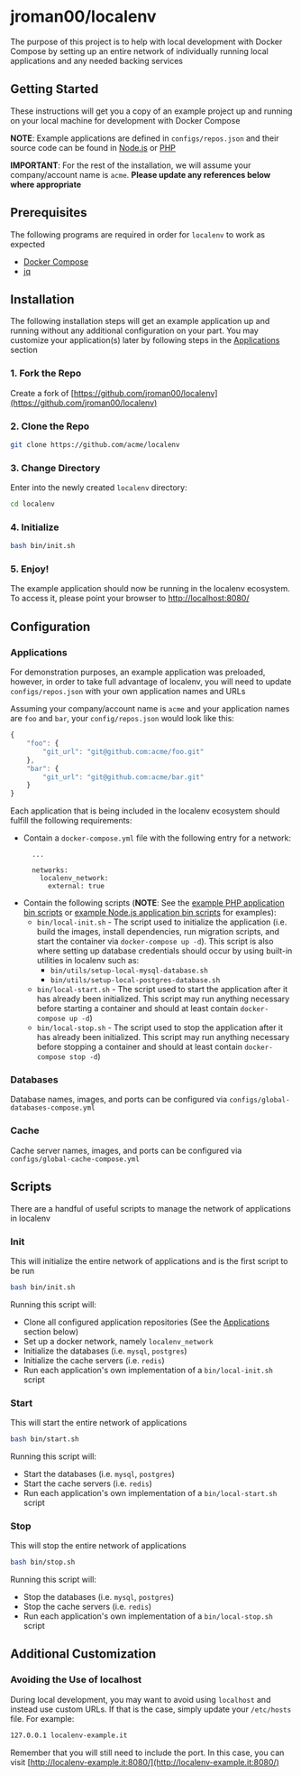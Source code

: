 # jroman00/localenv

The purpose of this project is to help with local development with Docker Compose by setting up an entire network of individually running local applications and any needed backing services

## Getting Started

These instructions will get you a copy of an example project up and running on your local machine for development with Docker Compose

**NOTE**: Example applications are defined in `configs/repos.json` and their source code can be found in [Node.js](https://github.com/jroman00/localenv-example-node) or [PHP](https://github.com/jroman00/localenv-example-php)

**IMPORTANT**: For the rest of the installation, we will assume your company/account name is `acme`. **Please update any references below where appropriate**

## Prerequisites

The following programs are required in order for `localenv` to work as expected

  - [Docker Compose](https://docs.docker.com/compose/install/)
  - [jq](https://stedolan.github.io/jq/)

## Installation

The following installation steps will get an example application up and running without any additional configuration on your part. You may customize your application(s) later by following steps in the [Applications](#applications) section

### 1. Fork the Repo

Create a fork of [https://github.com/jroman00/localenv](https://github.com/jroman00/localenv)

### 2. Clone the Repo

```bash
git clone https://github.com/acme/localenv
```

### 3. Change Directory

Enter into the newly created `localenv` directory:

```bash
cd localenv
```

### 4. Initialize

```bash
bash bin/init.sh
```

### 5. Enjoy!

The example application should now be running in the localenv ecosystem. To access it, please point your browser to [http://localhost:8080/](http://localhost:8080/)

## Configuration

### Applications

For demonstration purposes, an example application was preloaded, however, in order to take full advantage of localenv, you will need to update `configs/repos.json` with your own application names and URLs

Assuming your company/account name is `acme` and your application names are `foo` and `bar`, your `config/repos.json` would look like this:

```javascript
{
    "foo": {
        "git_url": "git@github.com:acme/foo.git"
    },
    "bar": {
        "git_url": "git@github.com:acme/bar.git"
    }
}
```

Each application that is being included in the localenv ecosystem should fulfill the following requirements:

- Contain a `docker-compose.yml` file with the following entry for a network:
    ```
      ...

      networks:
        localenv_network:
          external: true
    ```
- Contain the following scripts (**NOTE**: See the [example PHP application bin scripts](https://github.com/jroman00/localenv-example-php/tree/master/bin) or [example Node.js application bin scripts](https://github.com/jroman00/localenv-example-node/tree/master/bin) for examples):
  - `bin/local-init.sh` - The script used to initialize the application (i.e. build the images, install dependencies, run migration scripts, and start the container via `docker-compose up -d`). This script is also where setting up database credentials should occur by using built-in utilities in localenv such as:
    - `bin/utils/setup-local-mysql-database.sh`
    - `bin/utils/setup-local-postgres-database.sh`
  - `bin/local-start.sh` - The script used to start the application after it has already been initialized. This script may run anything necessary before starting a container and should at least contain `docker-compose up -d`)
  - `bin/local-stop.sh` - The script used to stop the application after it has already been initialized. This script may run anything necessary before stopping a container and should at least contain `docker-compose stop -d`)

### Databases

Database names, images, and ports can be configured via `configs/global-databases-compose.yml`

### Cache

Cache server names, images, and ports can be configured via `configs/global-cache-compose.yml`

## Scripts

There are a handful of useful scripts to manage the network of applications in localenv

### Init

This will initialize the entire network of applications and is the first script to be run

```bash
bash bin/init.sh
```

Running this script will:

- Clone all configured application repositories (See the [Applications](#applications) section below)
- Set up a docker network, namely `localenv_network`
- Initialize the databases (i.e. `mysql`, `postgres`)
- Initialize the cache servers (i.e. `redis`)
- Run each application's own implementation of a `bin/local-init.sh` script

### Start

This will start the entire network of applications

```bash
bash bin/start.sh
```

Running this script will:

- Start the databases (i.e. `mysql`, `postgres`)
- Start the cache servers (i.e. `redis`)
- Run each application's own implementation of a `bin/local-start.sh` script

### Stop

This will stop the entire network of applications

```bash
bash bin/stop.sh
```

Running this script will:

- Stop the databases (i.e. `mysql`, `postgres`)
- Stop the cache servers (i.e. `redis`)
- Run each application's own implementation of a `bin/local-stop.sh` script

## Additional Customization

### Avoiding the Use of localhost

During local development, you may want to avoid using `localhost` and instead use custom URLs. If that is the case, simply update your `/etc/hosts` file. For example:

```bash
127.0.0.1 localenv-example.it
```

Remember that you will still need to include the port. In this case, you can visit [http://localenv-example.it:8080/](http://localenv-example.it:8080/)
